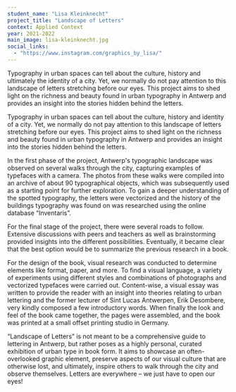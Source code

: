 ```yaml
---
student_name: "Lisa Kleinknecht"
project_title: "Landscape of Letters"
context: Applied Context
year: 2021-2022
main_image: lisa-kleinknecht.jpg
social_links:
  - "https://www.instagram.com/graphics_by_lisa/"
---
```

Typography in urban spaces can tell about the culture, history and ultimately the identity of a city. Yet, we normally do not pay attention to this landscape of letters stretching before our eyes. This project aims to shed light on the richness and beauty found in urban typography in Antwerp and provides an insight into the stories hidden behind the letters.

Typography in urban spaces can tell about the culture, history and identity of a city. Yet, we normally do not pay attention to this landscape of letters stretching before our eyes. This project aims to shed light on the richness and beauty found in urban typography in Antwerp and provides an insight into the stories hidden behind the letters.

In the first phase of the project, Antwerp's typographic landscape was observed on several walks through the city, capturing examples of typefaces with a camera. The photos from these walks were compiled into an archive of about 90 typographical objects, which was subsequently used as a starting point for further exploration. To gain a deeper understanding of the spotted typography, the letters were vectorized and the history of the buildings typography was found on was researched using the online database “Inventaris”.

For the final stage of the project, there were several roads to follow. Extensive discussions with peers and teachers as well as brainstorming provided insights into the different possibilities. Eventually, it became clear that the best option would be to summarize the previous research in a book.

For the design of the book, visual research was conducted to determine elements like format, paper, and more. To find a visual language, a variety of experiments using different styles and combinations of photographs and vectorized typefaces were carried out. Content-wise, a visual essay was written to provide the reader with an insight into theories relating to urban lettering and the former lecturer of Sint Lucas Antwerpen, Erik Desombere, very kindly composed a few introductory words. When finally the look and feel of the book came together, the pages were assembled, and the book was printed at a small offset printing studio in Germany.

“Landscape of Letters” is not meant to be a comprehensive guide to lettering in Antwerp, but rather poses as a highly personal, curated exhibition of urban type in book form. It aims to showcase an often-overlooked graphic element, preserve aspects of our visual culture that are otherwise lost, and ultimately, inspire others to walk through the city and observe themselves. Letters are everywhere – we just have to open our eyes!